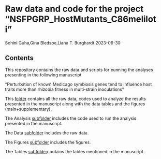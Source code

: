 Raw data and code for the project “NSFPGRP_HostMutants_C86meliloti”
================
Sohini Guha,Gina Bledsoe,Liana T. Burghardt
2023-06-30

## Contents

This repository contains the raw data and scripts for eunning the
analyses presenting in the following manuscript

“Perturbation of known Medicago symbiosis genes tend to influence host
traits more than rhizobia fitness in multi-strain inoculations”

This
[folder](https://github.com/BurghardtLab/HostMutants2021_C86meliloti)
contains all the raw data, codes used to analyze the results presented
in the manuscript along with the data tables and the figures
(main+supplementary).

The Analysis
[subfolder](https://github.com/BurghardtLab/HostMutants2021_C86meliloti/tree/main/analysis)
includes the code used to run the analysis presented in the manuscript.

The Data
[subfolder](https://github.com/BurghardtLab/HostMutants2021_C86meliloti/tree/main/data)
includes the raw data.

The Figures
[subfolder](https://github.com/BurghardtLab/HostMutants2021_C86meliloti/tree/main/figures)
includes the figures.

The Tables
[subfolder](https://github.com/BurghardtLab/HostMutants2021_C86meliloti/tree/main/tables)contains
the tables mentioned in the manuscript.
